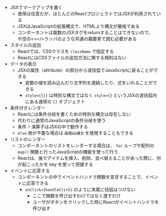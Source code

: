 * JSXでマークアップを書く
  * 使用は任意だが、ほとんどのReactプロジェクトではJSXが利用されている
  * JSXはJavaScriptの拡張構文で、HTMLより構文が厳格である
  * コンポーネントは複数のJSXタグをreturnすることはできないので、<div></div>や空の<></>ラッパのような共通の親要素で囲む必要がある
* スタイルの追加
  * Reactでは、CSSクラスを `className` で指定する
  * ReactにはCSSファイルの追加方法に関する規則はない
* データの表示
  * JSXの属性（attribute）の部分から波括弧でJavaScriptに戻ることができる
    * 変数の値を読み込んだり文字列を連結したり、式をいれることができる
    * `style={{}}` は特別な構文ではなく `style={}` というJSXの波括弧内にある通常の `{}` オブジェクト
* 条件付きレンダー
  * Reactには条件分岐を書くための特別な構文は存在しない
  * 代わりに通常のJavaScriptの条件分岐を使う
  * 条件 `?` 演算子はJSXの中で動作する
  * `else` 側が不要な場合は `論理&&構文` を使用することもできる
* リストのレンダー
  * コンポーネントのリストをレンダーする場合は、 `for` ループや配列の `map()` 関数と行ったJavaScriptの機能を使って行う
  * Reactは、後でアイテムを挿入、削除、並べ替えることがあった際に、何が起こったかを key を使って把握する
* イベントに応答する
  * コンポーネントの中でイベントハンドラ関数を宣言することで、イベントに応答できる
    * `onClick={handleClick}` のように末尾に括弧はつけない
      * ここで関数を呼び出すわけではなく渡すだけ
      * ユーザがボタンをクリックした時にReactがイベントハンドラを呼び出す
